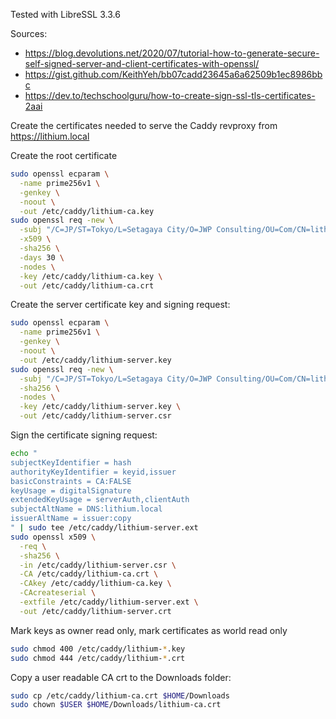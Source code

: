 Tested with LibreSSL 3.3.6

Sources:

- https://blog.devolutions.net/2020/07/tutorial-how-to-generate-secure-self-signed-server-and-client-certificates-with-openssl/
- https://gist.github.com/KeithYeh/bb07cadd23645a6a62509b1ec8986bbc
- https://dev.to/techschoolguru/how-to-create-sign-ssl-tls-certificates-2aai

Create the certificates needed to serve the Caddy revproxy from
https://lithium.local

Create the root certificate

```bash
sudo openssl ecparam \
  -name prime256v1 \
  -genkey \
  -noout \
  -out /etc/caddy/lithium-ca.key
sudo openssl req -new \
  -subj "/C=JP/ST=Tokyo/L=Setagaya City/O=JWP Consulting/OU=Com/CN=lithium Root" \
  -x509 \
  -sha256 \
  -days 30 \
  -nodes \
  -key /etc/caddy/lithium-ca.key \
  -out /etc/caddy/lithium-ca.crt
```

Create the server certificate key and signing request:

```bash
sudo openssl ecparam \
  -name prime256v1 \
  -genkey \
  -noout \
  -out /etc/caddy/lithium-server.key
sudo openssl req -new \
  -subj "/C=JP/ST=Tokyo/L=Setagaya City/O=JWP Consulting/OU=Com/CN=lithium.local" \
  -sha256 \
  -nodes \
  -key /etc/caddy/lithium-server.key \
  -out /etc/caddy/lithium-server.csr
```

Sign the certificate signing request:

```bash
echo "
subjectKeyIdentifier = hash
authorityKeyIdentifier = keyid,issuer
basicConstraints = CA:FALSE
keyUsage = digitalSignature
extendedKeyUsage = serverAuth,clientAuth
subjectAltName = DNS:lithium.local
issuerAltName = issuer:copy
" | sudo tee /etc/caddy/lithium-server.ext
sudo openssl x509 \
  -req \
  -sha256 \
  -in /etc/caddy/lithium-server.csr \
  -CA /etc/caddy/lithium-ca.crt \
  -CAkey /etc/caddy/lithium-ca.key \
  -CAcreateserial \
  -extfile /etc/caddy/lithium-server.ext \
  -out /etc/caddy/lithium-server.crt
```

Mark keys as owner read only, mark certificates as world read only

```bash
sudo chmod 400 /etc/caddy/lithium-*.key
sudo chmod 444 /etc/caddy/lithium-*.crt
```

Copy a user readable CA crt to the Downloads folder:

```bash
sudo cp /etc/caddy/lithium-ca.crt $HOME/Downloads
sudo chown $USER $HOME/Downloads/lithium-ca.crt
```
